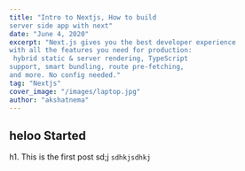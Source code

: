 ```yaml
---
title: "Intro to Nextjs, How to build 
server side app with next"
date: "June 4, 2020"
excerpt: "Next.js gives you the best developer experience 
with all the features you need for production:
 hybrid static & server rendering, TypeScript 
support, smart bundling, route pre-fetching,
and more. No config needed."
tag: "Nextjs"
cover_image: "/images/laptop.jpg"
author: "akshatnema"
---
```


## heloo Started

h1. This is the first post
sd;j
`sdhkjsdhkj`

